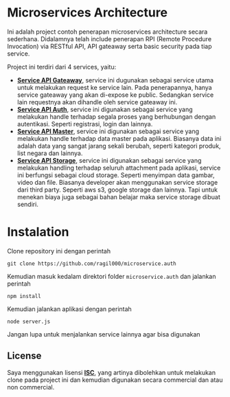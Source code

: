 # Microservices Architecture

Ini adalah project contoh penerapan microservices architecture secara sederhana. Didalamnya telah include penerapan RPI (Remote Procedure Invocation) via RESTful API, API gateaway serta basic security pada tiap service.

Project ini terdiri dari 4 services, yaitu:
- **[Service API Gateaway](https://github.com/ragil000/microservice.gateaway)**, service ini dugunakan sebagai service utama untuk melakukan request ke service lain. Pada penerapannya, hanya service gateaway yang akan di-expose ke public. Sedangkan service lain requestnya akan dihandle oleh service gateaway ini.
- **[Service API Auth](https://github.com/ragil000/microservice.auth)**, service ini digunakan sebagai service yang melakukan handle terhadap segala proses yang berhubungan dengan autentikasi. Seperti registrasi, login dan lainnya.
- **[Service API Master](https://github.com/ragil000/microservice.master)**, service ini digunakan sebagai service yang melakukan handle terhadap data master pada aplikasi. Biasanya data ini adalah data yang sangat jarang sekali berubah, seperti kategori produk, list negara dan lainnya.
- **[Service API Storage](https://github.com/ragil000/microservice.storage)**, service ini digunakan sebagai service yang melakukan handling terhadap seluruh attachment pada aplikasi, service ini berfungsi sebagai cloud storage. Seperti menyimpan data gambar, video dan file. Biasanya developer akan menggunakan service storage dari third party. Seperti aws s3, google storage dan lainnya. Tapi untuk menekan biaya juga sebagai bahan belajar maka service storage dibuat sendiri.

# Instalation

Clone repository ini dengan perintah

    git clone https://github.com/ragil000/microservice.auth
Kemudian masuk kedalam direktori folder `microservice.auth` dan jalankan perintah

    npm install
Kemudian jalankan aplikasi dengan perintah

    node server.js
Jangan lupa untuk menjalankan service lainnya agar bisa digunakan

## License

Saya menggunakan lisensi **[ISC](https://opensource.org/licenses/ISC)**, yang artinya dibolehkan untuk melakukan clone pada project ini dan kemudian digunakan secara commercial dan atau non commercial.
